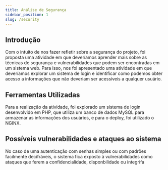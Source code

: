 ```yaml
---
title: Análise de Segurança
sidebar_position: 1
slug: /security
---
```


## Introdução

Com o intuito de nos fazer refletir sobre a segurança do projeto, foi proposta uma atividade em que deveríamos aprender mais sobre as técnicas de segurança e vulnerabilidades que podem ser encontradas em um sistema web. Para isso, nos foi apresentado uma atividade em que deveríamos explorar um sistema de login e identificar como podemos obter acesso a informações que não deveriam ser acessíveis a qualquer usuário.

## Ferramentas Utilizadas

Para a realização da atividade, foi explorado um sistema de login desenvolvido em PHP, que utiliza um banco de dados MySQL para armazenar as informações dos usuários, e para o deploy, foi utilizado o NGINX.

## Possíveis vulnerabilidades e ataques ao sistema

No caso de uma autenticação com senhas simples ou com padrões facilmente decifráveis, o sistema fica exposto à vulnerabilidades como ataques que ferem a confidencialidade, disponbilidade ou integrifa